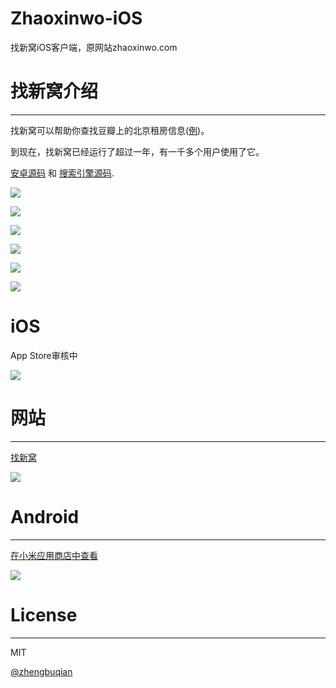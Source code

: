 # Zhaoxinwo-iOS
找新窝iOS客户端，原网站zhaoxinwo.com

# 找新窝介绍
---

找新窝可以帮助你查找豆瓣上的北京租房信息([例](http://www.douban.com/group/26926))。

到现在，找新窝已经运行了超过一年，有一千多个用户使用了它。

[安卓源码](https://github.com/zhaoxinwo/zhaoxinwo-android) 和 [搜索引擎源码](https://github.com/zhengbuqian/zufang).

![](iOS-Screenshot01.png)

![](iOS-Screenshot02.png)

![](iOS-Screenshot03.png)

![](screenshot.png)

![](screenshot1.jpg)

![](screenshot2.jpg)

# iOS

App Store审核中

![](iOS_Version1_0.gif)

# 网站
---

[找新窝](http://zhaoxinwo.com)

![](zhaoxinwo-web.gif)

# Android
---

[在小米应用商店中查看](http://app.mi.com/detail/83659)

![](zhaoxinwo-android.gif)

# License
---

MIT

[@zhengbuqian](https://github.com/zhengbuqian)